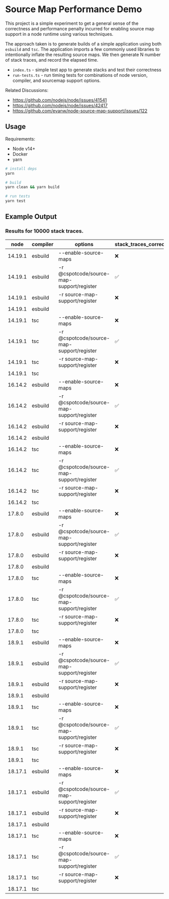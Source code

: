 # Source Map Performance Demo

This project is a simple experiment to get a general sense of the correctness
and performance penalty incurred for enabling source map support in a node
runtime using various techniques.

The approach taken is to generate builds of a simple application using 
both `esbuild` and `tsc`. The application imports a few commonly used libraries
to intentionally inflate the resulting source maps. We then generate N number of
stack traces, and record the elapsed time. 

- `index.ts` - simple test app to generate stacks and test their correctness
- `run-tests.ts` - run timing tests for combinations of node version, compiler, and sourcemap support options.

Related Discussions:
- https://github.com/nodejs/node/issues/41541
- https://github.com/nodejs/node/issues/42417
- https://github.com/evanw/node-source-map-support/issues/122

## Usage
Requirements:
* Node v14+
* Docker
* yarn

```sh
# install deps
yarn

# build
yarn clean && yarn build

# run tests
yarn test
```


## Example Output

### Results for 10000 stack traces.
| node | compiler | options | stack_traces_correct | elapsed_ms |
| ---- | -------- | ------- | -------------------- | ---------- |
| 14.19.1 | esbuild | --enable-source-maps | ❌ | 243607 |
| 14.19.1 | esbuild | -r @cspotcode/source-map-support/register | ✅ | 652 |
| 14.19.1 | esbuild | -r source-map-support/register | ❌ | 648 |
| 14.19.1 | esbuild |  |  | 170 |
| 14.19.1 | tsc | --enable-source-maps | ❌ | 1696 |
| 14.19.1 | tsc | -r @cspotcode/source-map-support/register | ✅ | 628 |
| 14.19.1 | tsc | -r source-map-support/register | ❌ | 558 |
| 14.19.1 | tsc |  |  | 212 |
| 16.14.2 | esbuild | --enable-source-maps | ❌ | 237183 |
| 16.14.2 | esbuild | -r @cspotcode/source-map-support/register | ✅ | 595 |
| 16.14.2 | esbuild | -r source-map-support/register | ❌ | 603 |
| 16.14.2 | esbuild |  |  | 167 |
| 16.14.2 | tsc | --enable-source-maps | ❌ | 1701 |
| 16.14.2 | tsc | -r @cspotcode/source-map-support/register | ✅ | 557 |
| 16.14.2 | tsc | -r source-map-support/register | ❌ | 455 |
| 16.14.2 | tsc |  |  | 188 |
| 17.8.0 | esbuild | --enable-source-maps | ❌ | 240249 |
| 17.8.0 | esbuild | -r @cspotcode/source-map-support/register | ✅ | 557 |
| 17.8.0 | esbuild | -r source-map-support/register | ❌ | 524 |
| 17.8.0 | esbuild |  |  | 160 |
| 17.8.0 | tsc | --enable-source-maps | ❌ | 1311 |
| 17.8.0 | tsc | -r @cspotcode/source-map-support/register | ✅ | 526 |
| 17.8.0 | tsc | -r source-map-support/register | ❌ | 431 |
| 17.8.0 | tsc |  |  | 187 |
| 18.9.1 | esbuild | --enable-source-maps | ❌ | 224955 |
| 18.9.1 | esbuild | -r @cspotcode/source-map-support/register | ✅ | 556 |
| 18.9.1 | esbuild | -r source-map-support/register | ❌ | 524 |
| 18.9.1 | esbuild |  |  | 154 |
| 18.9.1 | tsc | --enable-source-maps | ❌ | 846 |
| 18.9.1 | tsc | -r @cspotcode/source-map-support/register | ✅ | 515 |
| 18.9.1 | tsc | -r source-map-support/register | ❌ | 422 |
| 18.9.1 | tsc |  |  | 192 |
| 18.17.1 | esbuild | --enable-source-maps | ❌ | 239397 |
| 18.17.1 | esbuild | -r @cspotcode/source-map-support/register | ✅ | 481 |
| 18.17.1 | esbuild | -r source-map-support/register | ❌ | 522 |
| 18.17.1 | esbuild |  |  | 150 |
| 18.17.1 | tsc | --enable-source-maps | ❌ | 789 |
| 18.17.1 | tsc | -r @cspotcode/source-map-support/register | ✅ | 465 |
| 18.17.1 | tsc | -r source-map-support/register | ❌ | 412 |
| 18.17.1 | tsc |  |  | 187 |